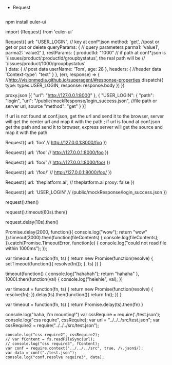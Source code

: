* Request
```js

```
npm install euler-ui

import {Request} from 'euler-ui'

Request({
  url: "USER_LOGIN", // key at conf*.json
  method: 'get', //post or get or put or delete
  queryParams: { // query parameters
    parma1: 'value1',
    parma2: 'value2'
  },
  restParams: {
    productId: "1000"
    // if path at conf*.json is '/issues/product/:productId/groupbystatus', the real path will be 
    // '/issues/product/1000/groupbystatus'    
  }
  data: { // post data
    userName: 'Tom',
    age: 28
  },
  headers: { //header data
    'Context-type': "text"
  }
}, (err, response) => { //http://visionmedia.github.io/superagent/#response-properties
  dispatch({
    type: types.USER_LOGIN,
    response: response.body
  })
})

proxy.json
[{
  "url": "http://127.0.0.1:8000"
}, {
  "USER_LOGIN": {
    "path": "login",
    "url": "/public/mockResponse/login_success.json", //file path or server url, source
    "method": "get"
  }
}]

if url is not found at conf.json,
get the url and send it to the browser, server will get the center url and map it with the path
;
if url is found at conf.json
get the path and send it to browser, express server will get the source and map it with the path


Request({
  url: 'foo' // http://127.0.0.1:8000/foo
})

Request({
  url: '/foo' // http://127.0.0.1:8000/foo
})

Request({
  url: 'foo/' // http://127.0.0.1:8000/foo/
})

Request({
  url: '/foo/' // http://127.0.0.1:8000/foo/
})

Request({
  url: 'theplatform.ai', // theplatform.ai
  proxy: false
})

Request({
  url: 'USER_LOGIN' // /public/mockResponse/login_success.json
})

request().then()

request().timeout(60s).then()

request.delay(10s).then()

Promise.delay(2000, function(){
console.log("wow");
return "wow"
}).timeout(3000).then(function(fileContents) {
console.log(fileContents);
}).catch(Promise.TimeoutError, function(e) {
    console.log("could not read file within 1000ms");
});

var timeout = function(fn, ts) {
return new Promise(function(resolve) {
setTimeout(function(){
  resolve(fn());
}, ts)
})
}

timeout(function() {
console.log("hahahah");
return "hahaha"
}, 1000).then(function(val) {
console.log("heiehie", val);
})

var timeout = function(fn, ts) {
return new Promise(function(resolve) {
resolve(fn);
}).delay(ts).then(function(){
return fn();
})
}

var timeout = function(fn, ts) {
return Promise.delay(ts).then(fn)
}



console.log("haha, I'm mounting!")
    var cssRequire = require('./test.json');
    console.log("css require", cssRequire);
    var url = "../../../src/test.json";
    var cssRequire2 = require("../../../src/test.json");

    console.log("css require2", cssRequire2);
    // var fContent = fs.readFileSync(url);
    // console.log("css require3", fContent);
    var conf = require.context("../../../src", true, /\.json$/);
    var data = conf("./test.json");
    console.log("conf.resolve require3", data);
